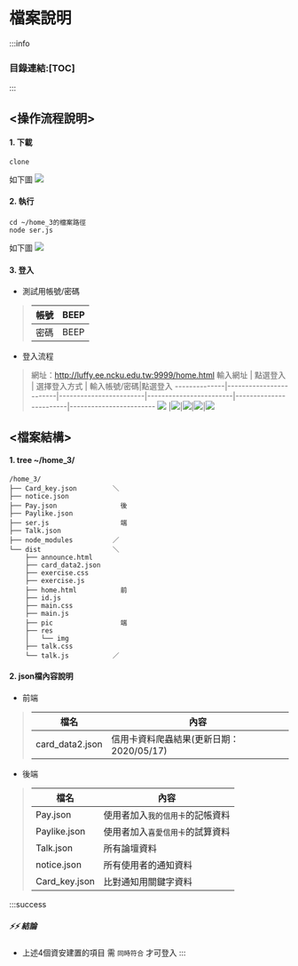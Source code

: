# **檔案說明**
:::info
### 目錄連結:[TOC]
:::
## <操作流程說明>
#### 1. 下載
```
clone 
```
如下圖
![](https://i.imgur.com/0zmA1ME.png)

#### 2. 執行
```
cd ~/home_3的檔案路徑
node ser.js
```
如下圖
![](https://i.imgur.com/0zmA1ME.png)

#### 3. 登入

* 測試用帳號/密碼
> 
> 帳號    |  BEEP
> --------------|------------------------
> 密碼     |  BEEP
* 登入流程
> 網址：http://luffy.ee.ncku.edu.tw:9999/home.html
> 輸入網址    |  點選登入　 | 選擇登入方式 | 輸入帳號/密碼|點選登入
> --------------|------------------------|------------------------|------------------------|------------------------|------------------------
> ![](https://i.imgur.com/06BzNmr.png)     |![](https://i.imgur.com/JHWvIUK.png)|![](https://i.imgur.com/SQPEGOz.png)|![](https://i.imgur.com/5xPdnfg.png)|![](https://i.imgur.com/V37YRpX.png)




## <檔案結構>
#### 1.  tree ~/home_3/ 
```
/home_3/
├── Card_key.json         ＼
├── notice.json
├── Pay.json                後
├── Paylike.json
├── ser.js                  端
├── Talk.json
├── node_modules          ／
└── dist                  ＼
    ├── announce.html
    ├── card_data2.json
    ├── exercise.css
    ├── exercise.js         
    ├── home.html           前
    ├── id.js
    ├── main.css
    ├── main.js
    ├── pic                 端
    ├── res
    │   └── img
    ├── talk.css
    └── talk.js           ／
``` 
#### 2.  json檔內容說明 
* 前端
> 
> 檔名    |  內容
>  --------------|------------------------
> card_data2.json     |  信用卡資料爬蟲結果(更新日期：2020/05/17)

* 後端
> 
> 檔名    |  內容
>  --------------|------------------------
> Pay.json     |  使用者加入`我的信用卡`的記帳資料
> Paylike.json     |  使用者加入`喜愛信用卡`的試算資料
> Talk.json     |  所有論壇資料
> notice.json     |  所有使用者的通知資料    
> Card_key.json     |  比對通知用關鍵字資料    

:::success
##### :zap::zap: **結論** 
* 上述4個資安建置的項目 需 `同時符合` 才可登入
:::

